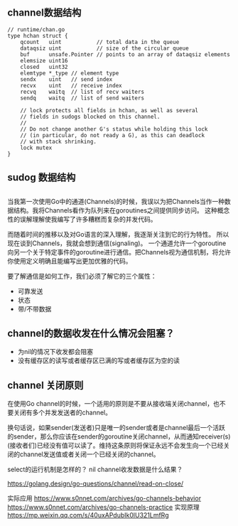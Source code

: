 ## channel数据结构

```
// runtime/chan.go
type hchan struct {
	qcount   uint           // total data in the queue
	dataqsiz uint           // size of the circular queue
	buf      unsafe.Pointer // points to an array of dataqsiz elements
	elemsize uint16
	closed   uint32
	elemtype *_type // element type
	sendx    uint   // send index
	recvx    uint   // receive index
	recvq    waitq  // list of recv waiters
	sendq    waitq  // list of send waiters

	// lock protects all fields in hchan, as well as several
	// fields in sudogs blocked on this channel.
	//
	// Do not change another G's status while holding this lock
	// (in particular, do not ready a G), as this can deadlock
	// with stack shrinking.
	lock mutex
}
```
## sudog 数据结构


## 
当我第一次使用Go中的通道(Channels)的时候，我误以为把Channels当作一种数据结构。我将Channels看作为队列来在goroutines之间提供同步访问。 这种概念性的误解理解使我编写了许多糟糕而复杂的并发代码。

而随着时间的推移以及对Go语言的深入理解，我逐渐关注到它的行为特性。 所以现在谈到Channels，我就会想到通信(signaling)。 一个通道允许一个goroutine向另一个关于特定事件的goroutine进行通信。把Channels视为通信机制，将允许你使用定义明确且能编写出更加优雅的代码。

要了解通信是如何工作，我们必须了解它的三个属性：
* 可靠发送
* 状态
* 带/不带数据

## channel的数据收发在什么情况会阻塞？
* 为nil的情况下收发都会阻塞
* 没有缓存区的读写或者缓存区已满的写或者缓存区为空的读


## channel 关闭原则
在使用Go channel的时候，一个适用的原则是不要从接收端关闭channel，也不要关闭有多个并发发送者的channel。

换句话说，如果sender(发送者)只是唯一的sender或者是channel最后一个活跃的sender，那么你应该在sender的goroutine关闭channel，从而通知receiver(s)(接收者们)已经没有值可以读了。维持这条原则将保证永远不会发生向一个已经关闭的channel发送值或者关闭一个已经关闭的channel。




select的运行机制是怎样的？
nil channel收发数据是什么结果？


https://golang.design/go-questions/channel/read-on-close/

实际应用
https://www.s0nnet.com/archives/go-channels-behavior
https://www.s0nnet.com/archives/go-channels-practice
实现原理
https://mp.weixin.qq.com/s/40uxAPdubIk0lU321LmfRg